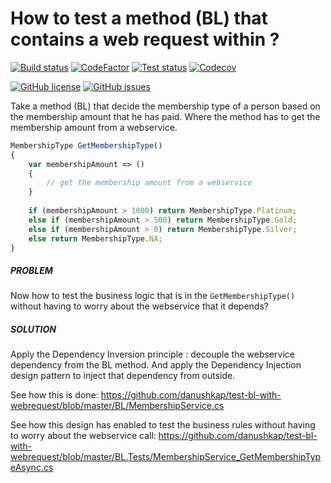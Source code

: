 # How to test a method (BL) that contains a web request within ?

[![Build status](https://img.shields.io/appveyor/ci/danushkap/test-bl-with-webrequest?style=flat&logo=appveyor)](https://ci.appveyor.com/project/danushkap/test-bl-with-webrequest) [![CodeFactor](https://img.shields.io/codefactor/grade/github/danushkap/test-bl-with-webrequest?style=flat&logo=codefactor)](https://www.codefactor.io/repository/github/danushkap/test-bl-with-webrequest) [![Test status](https://img.shields.io/appveyor/tests/danushkap/test-bl-with-webrequest?style=flat&logo=appveyor)](https://ci.appveyor.com/project/danushkap/test-bl-with-webrequest/build/tests) [![Codecov](https://img.shields.io/codecov/c/github/danushkap/test-bl-with-webrequest?style=flat&logo=codecov)](https://codecov.io/gh/danushkap/test-bl-with-webrequest)

[![GitHub license](https://img.shields.io/github/license/danushkap/test-bl-with-webrequest?style=flat&logo=github)](https://github.com/danushkap/test-bl-with-webrequest) [![GitHub issues](https://img.shields.io/github/issues/danushkap/test-bl-with-webrequest?style=flat&logo=github)](https://github.com/danushkap/test-bl-with-webrequest/issues)

Take a method (BL) that decide the membership type of a person based on the membership amount that he has paid. Where the method has to get the membership amount from a webservice.


```javascript
MembershipType GetMembershipType()
{
    var membershipAmount => () 
    {
        // get the membership amount from a webservice
    }
    
    if (membershipAmount > 1000) return MembershipType.Platinum;
    else if (membershipAmount > 500) return MembershipType.Gold;
    else if (membershipAmount > 0) return MembershipType.Silver;
    else return MembershipType.NA;
}
```

##### PROBLEM

Now how to test the business logic that is in the `GetMembershipType()` without having to worry about the webservice that it depends?

##### SOLUTION

Apply the Dependency Inversion principle : decouple the webservice dependency from the BL method. 
And apply the Dependency Injection design pattern to inject that dependency from outside.

See how this is done:
https://github.com/danushkap/test-bl-with-webrequest/blob/master/BL/MembershipService.cs

See how this design has enabled to test the business rules without having to worry about the webservice call:
https://github.com/danushkap/test-bl-with-webrequest/blob/master/BL.Tests/MembershipService_GetMembershipTypeAsync.cs
